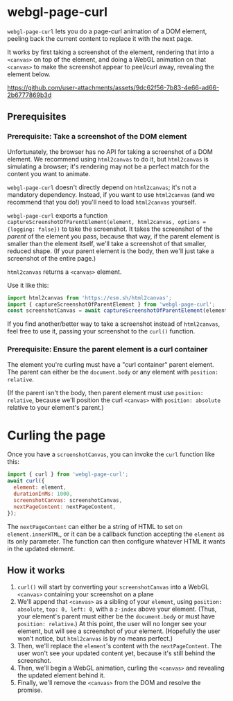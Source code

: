 # webgl-page-curl

`webgl-page-curl` lets you do a page-curl animation of a DOM element, peeling back the current content to replace it with the next page.

It works by first taking a screenshot of the element, rendering that into a `<canvas>` on top of the element, and doing a WebGL animation on that `<canvas>` to make the screenshot appear to peel/curl away, revealing the element below.

https://github.com/user-attachments/assets/9dc62f56-7b83-4e66-ad66-2b6777869b3d

## Prerequisites

### Prerequisite: Take a screenshot of the DOM element

Unfortunately, the browser has no API for taking a screenshot of a DOM element. We recommend using `html2canvas` to do it, but `html2canvas` is simulating a browser; it's rendering may not be a perfect match for the content you want to animate.

`webgl-page-curl` doesn't directly depend on `html2canvas`; it's not a mandatory dependency. Instead, if you want to use `html2canvas` (and we recommend that you do!) you'll need to load `html2canvas` yourself.

`webgl-page-curl` exports a function `captureScreenshotOfParentElement(element, html2canvas, options = {logging: false})` to take the screenshot. It takes the screenshot of the _parent_ of the element you pass, because that way, if the parent element is smaller than the element itself, we'll take a screenshot of that smaller, reduced shape. (If your parent element is the body, then we'll just take a screenshot of the entire page.)

`html2canvas` returns a `<canvas>` element.

Use it like this:

```js
import html2canvas from 'https://esm.sh/html2canvas';
import { captureScreenshotOfParentElement } from 'webgl-page-curl';
const screenshotCanvas = await captureScreenshotOfParentElement(element, html2canvas);
```

If you find another/better way to take a screenshot instead of `html2canvas`, feel free to use it, passing your screenshot to the `curl()` function.

### Prerequisite: Ensure the parent element is a curl container

The element you're curling must have a "curl container" parent element. The parent can either be the `document.body` or any element with `position: relative`.

(If the parent isn't the body, then parent element must use `position: relative`, because we'll position the curl `<canvas>` with `position: absolute` relative to your element's parent.)

# Curling the page

Once you have a `screenshotCanvas`, you can invoke the `curl` function like this:

```js
import { curl } from 'webgl-page-curl';
await curl({
  element: element,
  durationInMs: 1000,
  screenshotCanvas: screenshotCanvas,
  nextPageContent: nextPageContent,
});
```

The `nextPageContent` can either be a string of HTML to set on `element.innerHTML`, or it can be a callback function accepting the `element` as its only parameter. The function can then configure whatever HTML it wants in the updated element.

## How it works

1. `curl()` will start by converting your `screenshotCanvas` into a WebGL `<canvas>` containing your screenshot on a plane
2. We'll append that `<canvas>` as a sibling of your `element`, using `position: absolute`, `top: 0, left: 0`, with a `z-index` above your element. (Thus, your element's parent must either be the `document.body` or must have `position: relative`.)
   At this point, the user will no longer see your element, but will see a screenshot of your element. (Hopefully the user won't notice, but `html2canvas` is by no means perfect.)
3. Then, we'll replace the `element`'s content with the `nextPageContent`.
   The user won't see your updated content yet, because it's still behind the screenshot.
4. Then, we'll begin a WebGL animation, curling the `<canvas>` and revealing the updated element behind it.
5. Finally, we'll remove the `<canvas>` from the DOM and resolve the promise.
